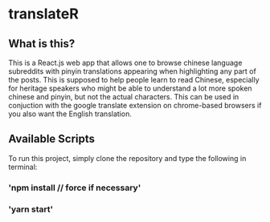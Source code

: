 # translateR

## What is this?

This is a React.js web app that allows one to browse chinese language subreddits with pinyin translations appearing when highlighting any part of the posts. This is supposed to help people learn to read Chinese, especially for heritage speakers who might be able to understand a lot more spoken chinese and pinyin, but not the actual characters. This can be used in conjuction with the google translate extension on chrome-based browsers if you also want the English translation.

## Available Scripts

To run this project, simply clone the repository and type the following in terminal:

### 'npm install // force if necessary'
### 'yarn start'